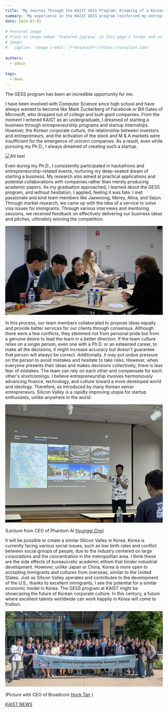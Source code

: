 ```yaml
---
title: "My Journey Through the KAIST GESS Program: Dreaming of a Korean Silicon Valley"
summary: "My experience in the KAIST GESS program reinforced my entrepreneurial vision of creating a Silicon Valley-like ecosystem in Korea, driven by collaboration, diversity, and innovation."
date: 2024-07-03

# Featured image
# Place an image named `featured.jpg/png` in this page's folder and customize its options here.
# image:
#   caption: 'Image credit: [**Unsplash**](https://unsplash.com)'

authors:
  - admin

tags:
  - News
---
```




The GESS program has been an incredible opportunity for me.

I have been involved with Computer Science since high school and have always wanted to become like Mark Zuckerberg of Facebook or Bill Gates of Microsoft, who dropped out of college and built giant companies. From the moment I entered KAIST as an undergraduate, I dreamed of starting a business through entrepreneurship programs and startup internships. However, the Korean corporate culture, the relationship between investors and entrepreneurs, and the activation of the stock and M & A markets were insufficient for the emergence of unicorn companies. As a result, even while pursuing my Ph.D., I always dreamed of creating such a startup.

![Alt text](IMG_1903.JPG)

Even during my Ph.D., I consistently participated in hackathons and entrepreneurship-related events, nurturing my deep-seated dream of starting a business. My research also aimed at practical applications and potential collaborations with companies rather than merely producing academic papers. As my graduation approached, I learned about the GESS program, and without hesitation, I applied, feeling it was fate. I met passionate and kind team members like Jaewoong, Merey, Alina, and Sejun. Through market research, we came up with the idea of a service to solve visa issues for immigrants. Through various interviews and mentoring sessions, we received feedback on effectively delivering our business ideas and pitches, ultimately winning the competition.

![Alt text](IMG_1040.JPG)

In this process, our team members collaborated to propose ideas equally and provide better services for our clients through consensus. Although there were a few conflicts, they stemmed not from personal pride but from a genuine desire to lead the team in a better direction. If the team culture relies on a single person, even one with a Ph.D. or an esteemed career, to make all the decisions, it might increase accuracy but doesn't guarantee that person will always be correct. Additionally, it may put undue pressure on the person to avoid mistakes and hesitate to take risks. However, when everyone presents their ideas and makes decisions collectively, there is less fear of mistakes. The team can rely on each other and compensate for each other's shortcomings. I believe entrepreneurship involves harmoniously advancing finance, technology, and culture toward a more developed world and ideology. Therefore, as introduced by many Korean senior entrepreneurs, Silicon Valley is a rapidly improving utopia for startup enthusiasts, unlike anywhere in the world.

![Alt text](IMG_5144.JPEG)

(Lecture from CEO of Phantom AI [Hyunggi Cho](https://news.mt.co.kr/mtview.php?no=2015120708040367115))

It will be possible to create a similar Silicon Valley in Korea. Korea is currently facing various social issues, such as low birth rates and conflict between social groups of people, due to the industry centered on large corporations and the concentration in the metropolitan area. I think these are the side effects of bureaucratic academic elitism that hinder industrial development. However, unlike Japan or China, Korea is more open to accepting immigrants and cultures from overseas, similar to the United States. Just as Silicon Valley operates and contributes to the development of the U.S., thanks to excellent immigrants, I see the potential for a similar economic model in Korea. The GESS program at KAIST might be showcasing the future of Korean corporate culture. In this century, a future where excellent talents worldwide can work happily in Korea will come to fruition.  


![Alt text](GESS-Broadcom.jpg)

(Picture with CEO of Broadcom [Hock Tan](https://news.kaist.ac.kr/newsen/html/news/?mode=V&mng_no=35110&skey=keyword&sval=Hock+Tan&list_s_date=&list_e_date=&GotoPage=1) )

[KAIST NEWS](https://news.kaist.ac.kr/newsen/html/news/?mode=V&mng_no=37970)
